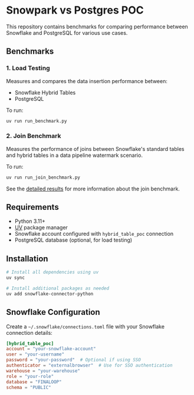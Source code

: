 # Snowpark vs Postgres POC

This repository contains benchmarks for comparing performance between Snowflake and PostgreSQL for various use cases.

## Benchmarks

### 1. Load Testing

Measures and compares the data insertion performance between:
- Snowflake Hybrid Tables
- PostgreSQL

To run:
```bash
uv run run_benchmark.py
```

### 2. Join Benchmark

Measures the performance of joins between Snowflake's standard tables and hybrid tables in a data pipeline watermark scenario.

To run:
```bash
uv run run_join_benchmark.py
```

See the [detailed results](src/join_benchmark/README.md) for more information about the join benchmark.

## Requirements

- Python 3.11+
- [UV](https://github.com/astral-sh/uv) package manager
- Snowflake account configured with `hybrid_table_poc` connection
- PostgreSQL database (optional, for load testing)

## Installation

```bash
# Install all dependencies using uv
uv sync

# Install additional packages as needed
uv add snowflake-connector-python
```

## Snowflake Configuration

Create a `~/.snowflake/connections.toml` file with your Snowflake connection details:

```toml
[hybrid_table_poc]
account = "your-snowflake-account"
user = "your-username"
password = "your-password"  # Optional if using SSO
authenticator = "externalbrowser"  # Use for SSO authentication
warehouse = "your-warehouse" 
role = "your-role"
database = "FINALOOP"
schema = "PUBLIC"
```
